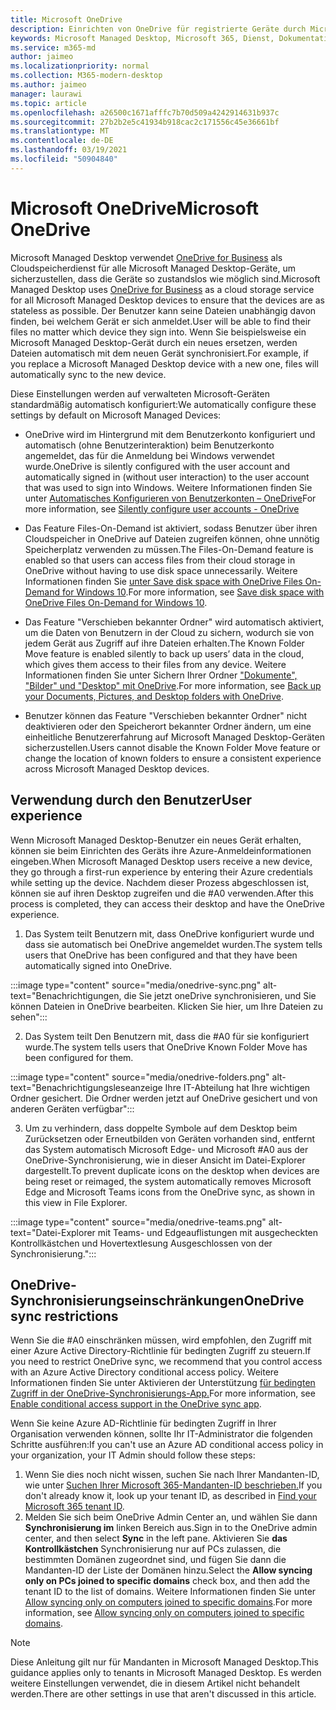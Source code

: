 ```yaml
---
title: Microsoft OneDrive
description: Einrichten von OneDrive für registrierte Geräte durch Microsoft Managed Desktop
keywords: Microsoft Managed Desktop, Microsoft 365, Dienst, Dokumentation, Apps, Branchen-Apps, Branchen-Apps
ms.service: m365-md
author: jaimeo
ms.localizationpriority: normal
ms.collection: M365-modern-desktop
ms.author: jaimeo
manager: laurawi
ms.topic: article
ms.openlocfilehash: a26500c1671afffc7b70d509a4242914631b937c
ms.sourcegitcommit: 27b2b2e5c41934b918cac2c171556c45e36661bf
ms.translationtype: MT
ms.contentlocale: de-DE
ms.lasthandoff: 03/19/2021
ms.locfileid: "50904840"
---
```

# <a name="microsoft-onedrive"></a><span data-ttu-id="afe88-104">Microsoft OneDrive</span><span class="sxs-lookup"><span data-stu-id="afe88-104">Microsoft OneDrive</span></span>

<span data-ttu-id="afe88-105">Microsoft Managed Desktop verwendet [OneDrive for Business](/onedrive/plan-onedrive-enterprise) als Cloudspeicherdienst für alle Microsoft Managed Desktop-Geräte, um sicherzustellen, dass die Geräte so zustandslos wie möglich sind.</span><span class="sxs-lookup"><span data-stu-id="afe88-105">Microsoft Managed Desktop uses [OneDrive for Business](/onedrive/plan-onedrive-enterprise) as a cloud storage service for all Microsoft Managed Desktop devices to ensure that the devices are as stateless as possible.</span></span> <span data-ttu-id="afe88-106">Der Benutzer kann seine Dateien unabhängig davon finden, bei welchem Gerät er sich anmeldet.</span><span class="sxs-lookup"><span data-stu-id="afe88-106">User will be able to find their files no matter which device they sign into.</span></span> <span data-ttu-id="afe88-107">Wenn Sie beispielsweise ein Microsoft Managed Desktop-Gerät durch ein neues ersetzen, werden Dateien automatisch mit dem neuen Gerät synchronisiert.</span><span class="sxs-lookup"><span data-stu-id="afe88-107">For example, if you replace a Microsoft Managed Desktop device with a new one, files will automatically sync to the new device.</span></span>

<span data-ttu-id="afe88-108">Diese Einstellungen werden auf verwalteten Microsoft-Geräten standardmäßig automatisch konfiguriert:</span><span class="sxs-lookup"><span data-stu-id="afe88-108">We automatically configure these settings by default on Microsoft Managed Devices:</span></span>

- <span data-ttu-id="afe88-109">OneDrive wird im Hintergrund mit dem Benutzerkonto konfiguriert und automatisch (ohne Benutzerinteraktion) beim Benutzerkonto angemeldet, das für die Anmeldung bei Windows verwendet wurde.</span><span class="sxs-lookup"><span data-stu-id="afe88-109">OneDrive is silently configured with the user account and automatically signed in (without user interaction) to the user account that was used to sign into Windows.</span></span> <span data-ttu-id="afe88-110">Weitere Informationen finden Sie unter [Automatisches Konfigurieren von Benutzerkonten – OneDrive](/onedrive/use-silent-account-configuration)</span><span class="sxs-lookup"><span data-stu-id="afe88-110">For more information, see [Silently configure user accounts - OneDrive](/onedrive/use-silent-account-configuration)</span></span>

- <span data-ttu-id="afe88-111">Das Feature Files-On-Demand ist aktiviert, sodass Benutzer über ihren Cloudspeicher in OneDrive auf Dateien zugreifen können, ohne unnötig Speicherplatz verwenden zu müssen.</span><span class="sxs-lookup"><span data-stu-id="afe88-111">The Files-On-Demand feature is enabled so that users can access files from their cloud storage in OneDrive without having to use disk space unnecessarily.</span></span> <span data-ttu-id="afe88-112">Weitere Informationen finden Sie [unter Save disk space with OneDrive Files On-Demand for Windows 10](https://support.microsoft.com/office/save-disk-space-with-onedrive-files-on-demand-for-windows-10-0e6860d3-d9f3-4971-b321-7092438fb38e).</span><span class="sxs-lookup"><span data-stu-id="afe88-112">For more information, see [Save disk space with OneDrive Files On-Demand for Windows 10](https://support.microsoft.com/office/save-disk-space-with-onedrive-files-on-demand-for-windows-10-0e6860d3-d9f3-4971-b321-7092438fb38e).</span></span>

- <span data-ttu-id="afe88-113">Das Feature "Verschieben bekannter Ordner" wird automatisch aktiviert, um die Daten von Benutzern in der Cloud zu sichern, wodurch sie von jedem Gerät aus Zugriff auf ihre Dateien erhalten.</span><span class="sxs-lookup"><span data-stu-id="afe88-113">The Known Folder Move feature is enabled silently to back up users’ data in the cloud, which gives them access to their files from any device.</span></span> <span data-ttu-id="afe88-114">Weitere Informationen finden Sie unter Sichern Ihrer Ordner ["Dokumente", "Bilder" und "Desktop" mit OneDrive](https://support.microsoft.com/office/back-up-your-documents-pictures-and-desktop-folders-with-onedrive-d61a7930-a6fb-4b95-b28a-6552e77c3057).</span><span class="sxs-lookup"><span data-stu-id="afe88-114">For more information, see [Back up your Documents, Pictures, and Desktop folders with OneDrive](https://support.microsoft.com/office/back-up-your-documents-pictures-and-desktop-folders-with-onedrive-d61a7930-a6fb-4b95-b28a-6552e77c3057).</span></span>

- <span data-ttu-id="afe88-115">Benutzer können das Feature "Verschieben bekannter Ordner" nicht deaktivieren oder den Speicherort bekannter Ordner ändern, um eine einheitliche Benutzererfahrung auf Microsoft Managed Desktop-Geräten sicherzustellen.</span><span class="sxs-lookup"><span data-stu-id="afe88-115">Users cannot disable the Known Folder Move feature or change the location of known folders to ensure a consistent experience across Microsoft Managed Desktop devices.</span></span>

## <a name="user-experience"></a><span data-ttu-id="afe88-116">Verwendung durch den Benutzer</span><span class="sxs-lookup"><span data-stu-id="afe88-116">User experience</span></span>

<span data-ttu-id="afe88-117">Wenn Microsoft Managed Desktop-Benutzer ein neues Gerät erhalten, können sie beim Einrichten des Geräts ihre Azure-Anmeldeinformationen eingeben.</span><span class="sxs-lookup"><span data-stu-id="afe88-117">When Microsoft Managed Desktop users receive a new device, they go through a first-run experience by entering their Azure credentials while setting up the device.</span></span> <span data-ttu-id="afe88-118">Nachdem dieser Prozess abgeschlossen ist, können sie auf ihren Desktop zugreifen und die #A0 verwenden.</span><span class="sxs-lookup"><span data-stu-id="afe88-118">After this process is completed, they can access their desktop and have the OneDrive experience.</span></span>

1. <span data-ttu-id="afe88-119">Das System teilt Benutzern mit, dass OneDrive konfiguriert wurde und dass sie automatisch bei OneDrive angemeldet wurden.</span><span class="sxs-lookup"><span data-stu-id="afe88-119">The system tells users that OneDrive has been configured and that they have been automatically signed into OneDrive.</span></span>

:::image type="content" source="media/onedrive-sync.png" alt-text="Benachrichtigungen, die Sie jetzt oneDrive synchronisieren, und Sie können Dateien in OneDrive bearbeiten. Klicken Sie hier, um Ihre Dateien zu sehen":::

2. <span data-ttu-id="afe88-121">Das System teilt Den Benutzern mit, dass die #A0 für sie konfiguriert wurde.</span><span class="sxs-lookup"><span data-stu-id="afe88-121">The system tells users that OneDrive Known Folder Move has been configured for them.</span></span>

:::image type="content" source="media/onedrive-folders.png" alt-text="Benachrichtigungsleseanzeige Ihre IT-Abteilung hat Ihre wichtigen Ordner gesichert. Die Ordner werden jetzt auf OneDrive gesichert und von anderen Geräten verfügbar":::

3. <span data-ttu-id="afe88-123">Um zu verhindern, dass doppelte Symbole auf dem Desktop beim Zurücksetzen oder Erneutbilden von Geräten vorhanden sind, entfernt das System automatisch Microsoft Edge- und Microsoft #A0 aus der OneDrive-Synchronisierung, wie in dieser Ansicht im Datei-Explorer dargestellt.</span><span class="sxs-lookup"><span data-stu-id="afe88-123">To prevent duplicate icons on the desktop when devices are being reset or reimaged, the system automatically removes Microsoft Edge and Microsoft Teams icons from the OneDrive sync, as shown in this view in File Explorer.</span></span>

:::image type="content" source="media/onedrive-teams.png" alt-text="Datei-Explorer mit Teams- und Edgeauflistungen mit ausgecheckten Kontrollkästchen und Hovertextlesung Ausgeschlossen von der Synchronisierung.":::


## <a name="onedrive-sync-restrictions"></a><span data-ttu-id="afe88-125">OneDrive-Synchronisierungseinschränkungen</span><span class="sxs-lookup"><span data-stu-id="afe88-125">OneDrive sync restrictions</span></span>

<span data-ttu-id="afe88-126">Wenn Sie die #A0 einschränken müssen, wird empfohlen, den Zugriff mit einer Azure Active Directory-Richtlinie für bedingten Zugriff zu steuern.</span><span class="sxs-lookup"><span data-stu-id="afe88-126">If you need to restrict OneDrive sync, we recommend that you control access with an Azure Active Directory conditional access policy.</span></span> <span data-ttu-id="afe88-127">Weitere Informationen finden Sie unter Aktivieren der Unterstützung [für bedingten Zugriff in der OneDrive-Synchronisierungs-App.](/onedrive/enable-conditional-access)</span><span class="sxs-lookup"><span data-stu-id="afe88-127">For more information, see [Enable conditional access support in the OneDrive sync app](/onedrive/enable-conditional-access).</span></span>

<span data-ttu-id="afe88-128">Wenn Sie keine Azure AD-Richtlinie für bedingten Zugriff in Ihrer Organisation verwenden können, sollte Ihr IT-Administrator die folgenden Schritte ausführen:</span><span class="sxs-lookup"><span data-stu-id="afe88-128">If you can't use an Azure AD conditional access policy in your organization, your IT Admin should follow these steps:</span></span>

1. <span data-ttu-id="afe88-129">Wenn Sie dies noch nicht wissen, suchen Sie nach Ihrer Mandanten-ID, wie unter [Suchen Ihrer Microsoft 365-Mandanten-ID beschrieben.](/onedrive/find-your-office-365-tenant-id)</span><span class="sxs-lookup"><span data-stu-id="afe88-129">If you don't already know it, look up your tenant ID, as described in [Find your Microsoft 365 tenant ID](/onedrive/find-your-office-365-tenant-id).</span></span>
2. <span data-ttu-id="afe88-130">Melden Sie sich beim OneDrive Admin Center an, und wählen Sie dann **Synchronisierung im** linken Bereich aus.</span><span class="sxs-lookup"><span data-stu-id="afe88-130">Sign in to the OneDrive admin center, and then select **Sync** in the left pane.</span></span> <span data-ttu-id="afe88-131">Aktivieren Sie **das Kontrollkästchen** Synchronisierung nur auf PCs zulassen, die bestimmten Domänen zugeordnet sind, und fügen Sie dann die Mandanten-ID der Liste der Domänen hinzu.</span><span class="sxs-lookup"><span data-stu-id="afe88-131">Select the **Allow syncing only on PCs joined to specific domains** check box, and then add the tenant ID to the list of domains.</span></span> <span data-ttu-id="afe88-132">Weitere Informationen finden Sie unter [Allow syncing only on computers joined to specific domains](/onedrive/allow-syncing-only-on-specific-domains).</span><span class="sxs-lookup"><span data-stu-id="afe88-132">For more information, see [Allow syncing only on computers joined to specific domains](/onedrive/allow-syncing-only-on-specific-domains).</span></span>

> [!NOTE]
> <span data-ttu-id="afe88-133">Diese Anleitung gilt nur für Mandanten in Microsoft Managed Desktop.</span><span class="sxs-lookup"><span data-stu-id="afe88-133">This guidance applies only to tenants in Microsoft Managed Desktop.</span></span> <span data-ttu-id="afe88-134">Es werden weitere Einstellungen verwendet, die in diesem Artikel nicht behandelt werden.</span><span class="sxs-lookup"><span data-stu-id="afe88-134">There are other settings in use that aren't discussed in this article.</span></span>